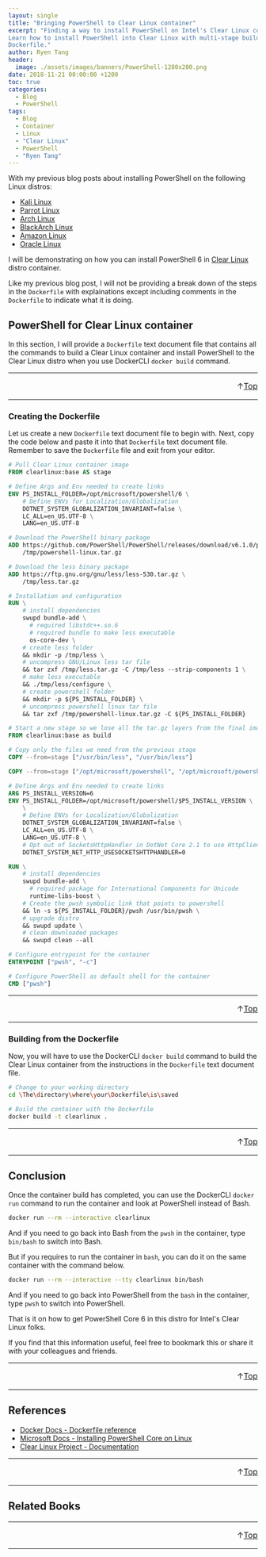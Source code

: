 ```yaml
---
layout: single
title: "Bringing PowerShell to Clear Linux container"
excerpt: "Finding a way to install PowerShell on Intel's Clear Linux container?
Learn how to install PowerShell into Clear Linux with multi-stage builds
Dockerfile."
author: Ryen Tang
header:
  image: ./assets/images/banners/PowerShell-1280x200.png
date: 2018-11-21 00:00:00 +1200
toc: true
categories: 
  - Blog
  - PowerShell
tags:
  - Blog
  - Container
  - Linux
  - "Clear Linux"
  - PowerShell
  - "Ryen Tang"
---
```


With my previous blog posts about installing PowerShell on the following Linux
distros:

- [Kali Linux](https://kiazhi.github.io/blog/powershell/Getting-PowerShell-in-Kali-Linux-container/)
- [Parrot Linux](https://kiazhi.github.io/blog/powershell/Needing-PowerShell-in-Parrot-Linux-container/)
- [Arch Linux](https://kiazhi.github.io/blog/powershell/Looking-for-PowerShell-in-Arch-Linux-container/)
- [BlackArch Linux](https://kiazhi.github.io/blog/powershell/Having-PowerShell-in-BlackArch-container/)
- [Amazon Linux](https://kiazhi.github.io/blog/powershell/Adding-PowerShell-in-Amazon-Linux-container/)
- [Oracle Linux](https://kiazhi.github.io/blog/powershell/Introducing-PowerShell-in-Oracle-Linux-container/)

I will be demonstrating on how you can install PowerShell 6 in
[Clear Linux](https://clearlinux.org/) distro container.

Like my previous blog post, I will not be providing a break down of the steps
in the `Dockerfile` with explainations except including comments in the
`Dockerfile` to indicate what it is doing.

## PowerShell for Clear Linux container

In this section, I will provide a `Dockerfile` text document file that contains
all the commands to build a Clear Linux container and install PowerShell to
the Clear Linux distro when you use DockerCLI `docker build` command.

<hr style='margin-top: 0.5em; margin-bottom: 0em; border-top: 1px solid #eaeaea'>
<p style='font-size: 16px; vertical-align: top; text-align: right;'>↑<a href='#top'>Top</a></p>

<!-- kiazhi.github.io - In-Article - Text & Image Advertisement -->
<ins class="adsbygoogle"
     style="display:block; text-align:center;"
     data-ad-layout="in-article"
     data-ad-format="fluid"
     data-ad-client="ca-pub-8419393181202253"
     data-ad-slot="9347590764"></ins>
<script>
     (adsbygoogle = window.adsbygoogle || []).push({});
</script>

<hr style='margin-top: 0.5em; margin-bottom: 0em; border-top: 1px solid #eaeaea'>

### Creating the Dockerfile

Let us create a new `Dockerfile` text document file to begin with.
Next, copy the code below and paste it into that `Dockerfile` text document
file.
Remember to save the `Dockerfile` file and exit from your editor.

```dockerfile
# Pull Clear Linux container image
FROM clearlinux:base AS stage

# Define Args and Env needed to create links
ENV PS_INSTALL_FOLDER=/opt/microsoft/powershell/6 \
    # Define ENVs for Localization/Globalization
    DOTNET_SYSTEM_GLOBALIZATION_INVARIANT=false \
    LC_ALL=en_US.UTF-8 \
    LANG=en_US.UTF-8

# Download the PowerShell binary package
ADD https://github.com/PowerShell/PowerShell/releases/download/v6.1.0/powershell-6.1.0-linux-x64.tar.gz \
    /tmp/powershell-linux.tar.gz

# Download the less binary package
ADD https://ftp.gnu.org/gnu/less/less-530.tar.gz \
    /tmp/less.tar.gz

# Installation and configuration
RUN \
    # install dependencies
    swupd bundle-add \
      # required libstdc++.so.6
      # required bundle to make less executable
      os-core-dev \
    # create less folder
    && mkdir -p /tmp/less \
    # uncompress GNU/Linux less tar file
    && tar zxf /tmp/less.tar.gz -C /tmp/less --strip-components 1 \
    # make less executable
    && ./tmp/less/configure \
    # create powershell folder
    && mkdir -p ${PS_INSTALL_FOLDER} \
    # uncompress powershell linux tar file
    && tar zxf /tmp/powershell-linux.tar.gz -C ${PS_INSTALL_FOLDER}

# Start a new stage so we lose all the tar.gz layers from the final image
FROM clearlinux:base as build

# Copy only the files we need from the previous stage
COPY --from=stage ["/usr/bin/less", "/usr/bin/less"]

COPY --from=stage ["/opt/microsoft/powershell", "/opt/microsoft/powershell"]

# Define Args and Env needed to create links
ARG PS_INSTALL_VERSION=6
ENV PS_INSTALL_FOLDER=/opt/microsoft/powershell/$PS_INSTALL_VERSION \
    \
    # Define ENVs for Localization/Globalization
    DOTNET_SYSTEM_GLOBALIZATION_INVARIANT=false \
    LC_ALL=en_US.UTF-8 \
    LANG=en_US.UTF-8 \
    # Opt out of SocketsHttpHandler in DotNet Core 2.1 to use HttpClientHandler
    DOTNET_SYSTEM_NET_HTTP_USESOCKETSHTTPHANDLER=0

RUN \
    # install dependencies
    swupd bundle-add \
      # required package for International Components for Unicode
      runtime-libs-boost \
    # Create the pwsh symbolic link that points to powershell
    && ln -s ${PS_INSTALL_FOLDER}/pwsh /usr/bin/pwsh \
    # upgrade distro
    && swupd update \
    # clean downloaded packages
    && swupd clean --all

# Configure entrypoint for the container
ENTRYPOINT ["pwsh", "-c"]

# Configure PowerShell as default shell for the container
CMD ["pwsh"]
```

<hr style='margin-top: 0.5em; margin-bottom: 0em; border-top: 1px solid #eaeaea'>
<p style='font-size: 16px; vertical-align: top; text-align: right;'>↑<a href='#top'>Top</a></p>

<!-- kiazhi.github.io - In-Article - Text & Image Advertisement -->
<ins class="adsbygoogle"
     style="display:block; text-align:center;"
     data-ad-layout="in-article"
     data-ad-format="fluid"
     data-ad-client="ca-pub-8419393181202253"
     data-ad-slot="9347590764"></ins>
<script>
     (adsbygoogle = window.adsbygoogle || []).push({});
</script>

<hr style='margin-top: 0.5em; margin-bottom: 0em; border-top: 1px solid #eaeaea'>

### Building from the Dockerfile

Now, you will have to use the DockerCLI `docker build` command to build the
Clear Linux container from the instructions in the `Dockerfile` text
document file.

```sh
# Change to your working directory
cd \The\directory\where\your\Dockerfile\is\saved

# Build the container with the Dockerfile
docker build -t clearlinux .
```

<hr style='margin-top: 0.5em; margin-bottom: 0em; border-top: 1px solid #eaeaea'>
<p style='font-size: 16px; vertical-align: top; text-align: right;'>↑<a href='#top'>Top</a></p>

<!-- kiazhi.github.io - In-Article - Text & Image Advertisement -->
<ins class="adsbygoogle"
     style="display:block; text-align:center;"
     data-ad-layout="in-article"
     data-ad-format="fluid"
     data-ad-client="ca-pub-8419393181202253"
     data-ad-slot="9347590764"></ins>
<script>
     (adsbygoogle = window.adsbygoogle || []).push({});
</script>

<hr style='margin-top: 0.5em; margin-bottom: 0em; border-top: 1px solid #eaeaea'>

## Conclusion

Once the container build has completed, you can use the DockerCLI `docker run`
command to run the container and look at PowerShell instead of Bash.

```sh
docker run --rm --interactive clearlinux
```

And if you need to go back into Bash from the `pwsh` in the container,
type `bin/bash` to switch into Bash.

But if you requires to run the container in `bash`, you can do it on the same
container with the command below.

```sh
docker run --rm --interactive --tty clearlinux bin/bash
```

And if you need to go back into PowerShell from the `bash` in the container,
type `pwsh` to switch into PowerShell.

That is it on how to get PowerShell Core 6 in this distro for Intel's Clear
Linux folks.

If you find that this information useful, feel free to bookmark this or share
it with your colleagues and friends.

<hr style='margin-top: 0.5em; margin-bottom: 0em; border-top: 1px solid #eaeaea'>
<p style='font-size: 16px; vertical-align: top; text-align: right;'>↑<a href='#top'>Top</a></p>

<!-- kiazhi.github.io - In-Article - Text & Image Advertisement -->
<ins class="adsbygoogle"
     style="display:block; text-align:center;"
     data-ad-layout="in-article"
     data-ad-format="fluid"
     data-ad-client="ca-pub-8419393181202253"
     data-ad-slot="9347590764"></ins>
<script>
     (adsbygoogle = window.adsbygoogle || []).push({});
</script>

<hr style='margin-top: 0.5em; margin-bottom: 0em; border-top: 1px solid #eaeaea'>

## References

- [Docker Docs - Dockerfile reference](https://docs.docker.com/engine/reference/builder/)
- [Microsoft Docs - Installing PowerShell Core on Linux](https://docs.microsoft.com/en-us/powershell/scripting/setup/installing-powershell-core-on-linux)
- [Clear Linux Project - Documentation](https://clearlinux.org/documentation/clear-linux)

<hr style='margin-top: 0.5em; margin-bottom: 0em; border-top: 1px solid #eaeaea'>
<p style='font-size: 16px; vertical-align: top; text-align: right;'>↑<a href='#top'>Top</a></p>

<!-- kiazhi.github.io - In-Article - Text & Image Advertisement -->
<ins class="adsbygoogle"
     style="display:block; text-align:center;"
     data-ad-layout="in-article"
     data-ad-format="fluid"
     data-ad-client="ca-pub-8419393181202253"
     data-ad-slot="9347590764"></ins>
<script>
     (adsbygoogle = window.adsbygoogle || []).push({});
</script>

<hr style='margin-top: 0.5em; margin-bottom: 0em; border-top: 1px solid #eaeaea'>

## Related Books

<div id="amzn-assoc-ad-a810e3df-f462-4f55-be29-a78a4507d7bf"></div><script async src="//z-na.amazon-adsystem.com/widgets/onejs?MarketPlace=US&adInstanceId=a810e3df-f462-4f55-be29-a78a4507d7bf"></script>

<hr style='margin-top: 0.5em; margin-bottom: 0em; border-top: 1px solid #eaeaea'>
<p style='font-size: 16px; vertical-align: top; text-align: right;'>↑<a href='#top'>Top</a></p>

<!-- kiazhi.github.io - In-Article - Text & Image Advertisement -->
<ins class="adsbygoogle"
     style="display:block; text-align:center;"
     data-ad-layout="in-article"
     data-ad-format="fluid"
     data-ad-client="ca-pub-8419393181202253"
     data-ad-slot="9347590764"></ins>
<script>
     (adsbygoogle = window.adsbygoogle || []).push({});
</script>

<hr style='margin-top: 0.5em; margin-bottom: 0em; border-top: 1px solid #eaeaea'>
